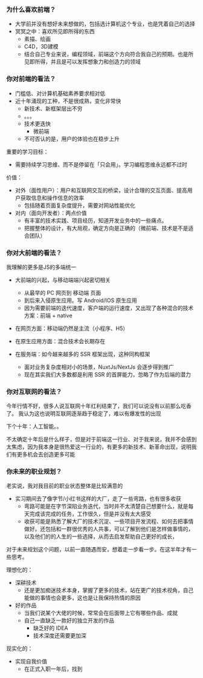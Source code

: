 ### 为什么喜欢前端？

* 大学前并没有想好未来想做的，包括选计算机这个专业，也是凭着自己的选择
* 冥冥之中：喜欢所见即所得的东西
  * 素描、绘画
  * C4D，3D建模
  * 结合自己专业来说，编程领域，前端这个方向符合我自己的预期。也是所见即所得，并且是可以发挥想象力和创造力的领域

### 你对前端的看法？

* 门槛低、对计算机基础素养要求相对低
* 近十年涌现的工种，不是很成熟，变化非常快
  * 新技术、新框架层出不穷
  * 。。。
  * 技术更迭快
    * 微前端
  * 不可否认的是，用户的体验也在稳步上升

重要的学习目标：
  * 需要持续学习思维、而不是停留在「只会用」。学习编程思维永远都不过时

价值：

* 对外（面性用户）：用户和互联网交互的桥梁，设计合理的交互页面、提高用户获取信息和操作信息的效率
  * 包括随着页面复杂度提升，需要对网站性能优化
* 对内（面向开发者）：两点价值
  * 有丰富的技术实践、项目经历，知道开发业务中的一些痛点。
  * 把握整体的设计，有大局观，确定方向是正确的（微前端、技术是不是适合团队）

### 你对大前端的看法？

我理解的更多是JS的多端统一

* 大前端的兴起，与移动端端兴起密切相关
  * 从最早的 PC 网页到 移动端 页面
  * 到后来入侵原生应用。写 Android/IOS 原生应用
  * 因为需要前端的迭代速度，客户端的运行速度，又出现了各种混合的技术方案：前端 + native

* 在网页方面：移动端仍然是主流（小程序、H5）
* 在原生应用方面：混合技术会长期存在
* 在服务端：如今越来越多的 SSR 框架出现，这种同构框架
  * 面对业务复杂度相对小的场景，NuxtJs/NextJs 会逐步得到推广
  * 现在其实我们大多数都是利用 SSR 的首屏能力，忽略了作为后端的潜力

### 你对互联网的看法？

今年行情不好，很多人说互联网十年红利结束了，我们可以说没有以前那么吃香了。
我认为这也说明互联网逐渐趋于稳定了，难以有爆发性的出现

下个十年：人工智能。。

不太确定十年后是什么样子，但是对于前端这一行业、对于我来说，我并不会感到太焦虑，因为我本身是很热爱这一行业的，有更多的新技术、新革命出现，说明我们有更多机会去创造更多可能

### 你未来的职业规划？

老实说，我对我目前的职业状态整体是比较满意的

* 实习期间去了像字节/小红书这样的大厂，走了一些弯路，也有很多收获
  * 弯路可能是在字节深陷业务迭代，当时并不太清楚自己想要什么，就是每天完成该完成的任务，工作很久，但是并没有太大感受
  * 收获可能是熟悉了解大厂的技术沉淀、一些项目开发流程、如何去把事情做好。还包括和一群很优秀的人共事，可以了解到他们是怎样做事情的，以及他们的的人生的一些选择，从而去启发帮助自己更好的成长，
  
对于未来规划这个问题，以前一直随遇而安，想着走一步看一步。在这半年才有一些思考。

理想化的：

* 深耕技术
  * 还是更加痴迷技术本身，掌握了更多的技术，站在更广的技术视角，自己能做的事情也会更多，这也是让我保持热情的原因
* 好的作品
  * 当我们说某个大佬的时候，常常会在后面带上它有哪些作品、成就
  * 自己一直缺乏一款好的独立开发的作品
    * 缺乏好的 IDEA
    * 技术深度还需要更加深

现实化的：

* 实现自我价值
  * 在正式入职一年后，找到
